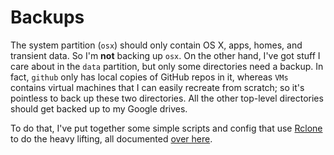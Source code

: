 Backups
=======

The system partition (`osx`) should only contain OS X, apps, homes, and 
transient data. So I'm **not** backing up `osx`. On the other hand, I've 
got stuff I care about in the `data` partition, but only some directories
need a backup. In fact, `github` only has local copies of GitHub repos in
it, whereas `VMs` contains virtual machines that I can easily recreate from
scratch; so it's pointless to back up these two directories. All the other
top-level directories should get backed up to my Google drives.

To do that, I've put together some simple scripts and config that use 
[Rclone][rclone] to do the heavy lifting, all documented
[over here][backup-scripts].




[backup-scripts]: https://github.com/c0c0n3/hAppYard/tree/master/cocone-backup
    "Backup Scripts"
[rclone]: http://rclone.org/
    "Rclone Home"
